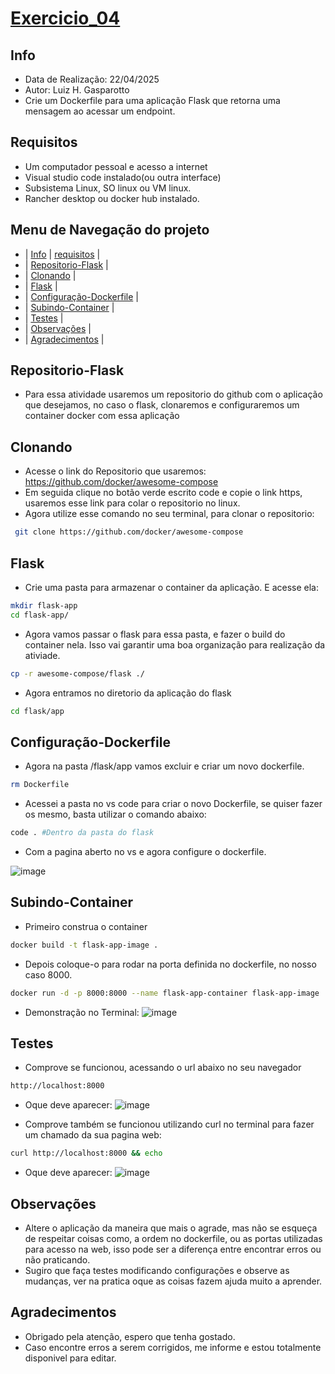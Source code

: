 # [Exercicio_04](#exercicio_04)

## Info
- Data de Realização: 22/04/2025
- Autor: Luiz H. Gasparotto
- Crie um Dockerfile para uma aplicação Flask que retorna uma mensagem ao acessar um endpoint.

## Requisitos
- Um computador pessoal e acesso a internet
- Visual studio code instalado(ou outra interface)
- Subsistema Linux, SO linux ou VM linux.
- Rancher desktop ou docker hub instalado.

## Menu de Navegação do projeto
- | [Info](#info) | [requisitos](#requisitos) |
- | [Repositorio-Flask](#repositorio-flask) |
- | [Clonando](#clonando) |
- | [Flask](#flask) |
- | [Configuração-Dockerfile](#configuração-dockerfile) |
- | [Subindo-Container](#subindo-container) |
- | [Testes](#testes) |
- | [Observações](#observações) |
- | [Agradecimentos](#agradecimentos) |

## Repositorio-Flask

- Para essa atividade usaremos um repositorio do github com o aplicação que desejamos, no caso o flask, clonaremos e configuraremos um container docker com essa aplicação

## Clonando
- Acesse o link do Repositorio que usaremos: https://github.com/docker/awesome-compose
- Em seguida clique no botão verde escrito code e copie o link https, usaremos esse link para colar o repositorio no linux.
- Agora utilize esse comando no seu terminal, para clonar o repositorio:
```bash
 git clone https://github.com/docker/awesome-compose
```

## Flask
- Crie uma pasta para armazenar o container da aplicação. E acesse ela:
```bash
mkdir flask-app
cd flask-app/
```
- Agora vamos passar o flask para essa pasta, e fazer o build do container nela. Isso vai garantir uma boa organização para realização da ativiade.
```bash
cp -r awesome-compose/flask ./
```
- Agora entramos no diretorio da aplicação do flask
```bash
cd flask/app
```

## Configuração-Dockerfile
- Agora na pasta /flask/app vamos excluir e criar um novo dockerfile.
```bash
rm Dockerfile
```
- Acessei a pasta no vs code para criar o novo Dockerfile, se quiser fazer os mesmo, basta utilizar o comando abaixo:
```bash
code . #Dentro da pasta do flask
```
- Com a pagina aberto no vs e agora configure o dockerfile.

![image](https://github.com/user-attachments/assets/3360301d-10b4-4c37-a1e1-fcc3e0ad2124)


## Subindo-Container

- Primeiro construa o container
```bash
docker build -t flask-app-image .
```
- Depois coloque-o para rodar na porta definida no dockerfile, no nosso caso 8000.
```bash
docker run -d -p 8000:8000 --name flask-app-container flask-app-image
```

- Demonstração no Terminal:
![image](https://github.com/user-attachments/assets/d9c34a9d-de69-48d7-b6b6-338322616a20)


## Testes

- Comprove se funcionou, acessando o url abaixo no seu navegador
```bash
http://localhost:8000
```
- Oque deve aparecer:
![image](https://github.com/user-attachments/assets/951ca321-aae1-49be-8836-c96a0096b813)


- Comprove também se funcionou utilizando curl no terminal para fazer um chamado da sua pagina web:
```bash
curl http://localhost:8000 && echo
```
- Oque deve aparecer:
![image](https://github.com/user-attachments/assets/6c6a688f-3531-4dca-9150-b440f0d50c64)


## Observações
- Altere o aplicação da maneira que mais o agrade, mas não se esqueça de respeitar coisas como, a ordem no dockerfile, ou as portas utilizadas para acesso na web, isso pode ser a diferença entre encontrar erros ou não praticando.
- Sugiro que faça testes modificando configurações e observe as mudanças, ver na pratica oque as coisas fazem ajuda muito a aprender.

## Agradecimentos
- Obrigado pela atenção, espero que tenha gostado.
- Caso encontre erros a serem corrigidos, me informe e estou totalmente disponivel para editar.

